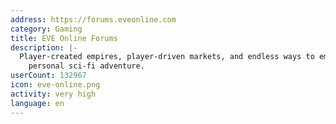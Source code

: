 ```yaml
---
address: https://forums.eveonline.com
category: Gaming
title: EVE Online Forums
description: |-
  Player-created empires, player-driven markets, and endless ways to embark on your
    personal sci-fi adventure.
userCount: 132967
icon: eve-online.png
activity: very high
language: en
---
```


